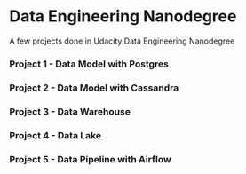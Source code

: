 # Data Engineering Nanodegree 

A few projects done in Udacity Data Engineering Nanodegree

### Project 1 - Data Model with Postgres


### Project 2 - Data Model with Cassandra


### Project 3 - Data Warehouse 


### Project 4 - Data Lake


### Project 5 - Data Pipeline with Airflow
